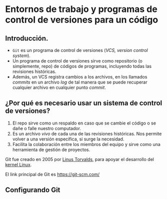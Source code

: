 # Entornos de trabajo y programas de control de versiones para un código

## Introducción.

+ `Git` es un programa de control de versiones (*VCS, version control system*).
+ Un programa de control de versiones sirve como repositorio (o simplemente, repo) de códigos de programas, incluyendo todas las revisiones históricas.
+ Además, un VCS registra cambios a los archivos, en los llamados *commits* en un archivo *log* de tal manera que se puede recuperar cualquier archivo en cualquier punto *commit*.

## ¿Por qué es necesario usar un sistema de control de versiones?

1. El repo sirve como un respaldo en caso que se cambie el código o se dañe o falle nuestro computador.
2. Es un archivo *vivo* de cada una de las revisiones históricas. Nos permite volver a una versión específica, si surge la necesidad.
3. Facilita la colaboración entre los miembros del equipo y sirve como una herramienta de gestión de proyectos.

Git fue creado en 2005 por [Linus Torvalds](https://grupobcc.com/speakers/linus-torvalds/), para apoyar el desarrollo del [kernel Linux](https://github.com/torvalds/linux).

El link principal de Git es https://git-scm.com/

## Configurando Git

